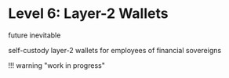 # Level 6: Layer-2 Wallets


future inevitable

self-custody layer-2 wallets for employees of financial sovereigns




!!! warning "work in progress"



